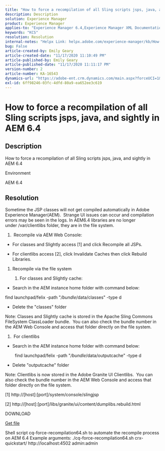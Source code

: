 ```yaml
---
title: "How to force a recompilation of all Sling scripts jsps, java, and sightly in AEM 6.4"
description: Description
solution: Experience Manager
product: Experience Manager
applies-to: "Experience Manager 6.4,Experience Manager XML Documentation for Adobe Experience Manager,Experience Manager XML Documentation Add-on for Adobe Experience Manager,Experience Manager"
keywords: "KCS"
resolution: Resolution
internal-notes: "Helpx Link: helpx.adobe.com/experience-manager/kb/How-to-force-a-recompilation-of-all-Sling-scripts-jsps-java-sightly-on-AEM-6-4.html"
bug: False
article-created-by: Emily Geary
article-created-date: "11/17/2020 11:10:49 PM"
article-published-by: Emily Geary
article-published-date: "11/17/2020 11:11:17 PM"
version-number: 2
article-number: KA-16543
dynamics-url: "https://adobe-ent.crm.dynamics.com/main.aspx?forceUCI=1&pagetype=entityrecord&etn=knowledgearticle&id=65e29f1d-2a29-eb11-a813-000d3a303484"
exl-id: 6ff98246-03fc-4dfd-80a9-ea652ee3c619
---
```

# How to force a recompilation of all Sling scripts jsps, java, and sightly in AEM 6.4

## Description

How to force a recompilation of all Sling scripts jsps, java, and sightly in AEM 6.4


Environment



AEM 6.4

## Resolution

Sometime the JSP classes will not get compiled automatically in Adobe Experience Manager(AEM).  Strange UI issues can occur and compilation errors may be seen in the logs. In AEM6.4 libraries are no longer under /var/clientlibs folder, they are in the file system. 

1.   Recompile via AEM Web Console:




*   For classes and Slightly access [1] and click Recompile all JSPs. 
 
*   For clientlibs access [2], click Invalidate Caches then click Rebuild Libraries.  




1.  Recompile via the file system
 

    1.  For classes and Slightly cache:
 
 




*   Search in the AEM instance home folder with command below:




find launchpad/felix -path "*/bundle*/data/classes" -type d

*   Delete the "classes" folder




Note: Classes and Slightly cache is stored in the Apache Sling Commons FileSystem ClassLoader bundle.  You can also check the bundle number in the AEM Web Console and access that folder directly on the file system. 

1.   For clientlibs




*   Search in the AEM instance home folder with command below: 




        find launchpad/felix -path "*/bundle*/data/outputcache" -type d    

*   Delete "outputcache" folder




Note: Clientlibs is now stored in the Adobe Granite UI Clientlibs.  You can also check the bundle number in the AEM Web Console and access that folder directly on the file system.    

[1] http://[host]:[port]/system/console/slingjsp

[2] http://[host]:[port]/libs/granite/ui/content/dumplibs.rebuild.html

DOWNLOAD

[Get file](https://helpx.adobe.com/content/dam/help/en/experience-manager/kb/How-to-force-a-recompilation-of-all-Sling-scripts-jsps-java-sightly-on-AEM-6-4/_jcr_content/main-pars/download_section/download-1/cq-force-recompilation64.zip "cq-force-recompilation64.zip") 

Shell script cq-force-recompilation64.sh to automate the recompile process on AEM 6.4 Example arguments: ./cq-force-recompilation64.sh crx-quickstart/ http://localhost:4502 admin:admin

